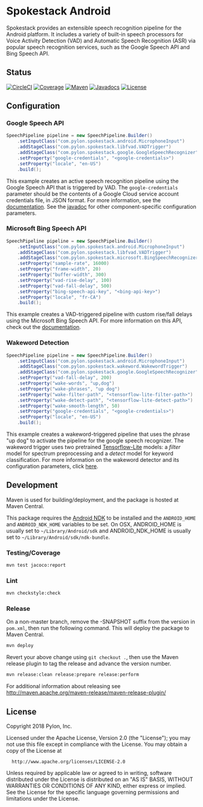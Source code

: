 # Spokestack Android

Spokestack provides an extensible speech recognition pipeline for the Android
platform. It includes a variety of built-in speech processors for Voice
Activity Detection (VAD) and Automatic Speech Recognition (ASR) via popular
speech recognition services, such as the Google Speech API and Bing Speech
API.

## Status
[![CircleCI](https://circleci.com/gh/pylon/spokestack-android.svg?style=shield)](https://circleci.com/gh/pylon/spokestack-android)
[![Coverage](https://coveralls.io/repos/github/pylon/spokestack-android/badge.svg)](https://coveralls.io/github/pylon/spokestack-android)
[![Maven](https://maven-badges.herokuapp.com/maven-central/com.pylon/spokestack/badge.svg)](https://search.maven.org/#search%7Cga%7C1%7Ccom.pylon.spokestack)
[![Javadocs](https://www.javadoc.io/badge/com.pylon/spokestack.svg)](https://www.javadoc.io/doc/com.pylon/spokestack)
[![License](https://img.shields.io/badge/License-Apache%202.0-green.svg)](https://opensource.org/licenses/Apache-2.0)

## Configuration

### Google Speech API

```java
SpeechPipeline pipeline = new SpeechPipeline.Builder()
    .setInputClass("com.pylon.spokestack.android.MicrophoneInput")
    .addStageClass("com.pylon.spokestack.libfvad.VADTrigger")
    .addStageClass("com.pylon.spokestack.google.GoogleSpeechRecognizer")
    .setProperty("google-credentials", "<google-credentials>")
    .setProperty("locale", "en-US")
    .build();
```

This example creates an active speech recognition pipeline using the Google
Speech API that is triggered by VAD. The `google-credentials` parameter should
be the contents of a Google Cloud service account credentials file, in JSON
format. For more information, see the [documentation](https://cloud.google.com/speech/docs/streaming-recognize).
See the [javadoc](https://www.javadoc.io/doc/com.pylon/spokestack) for
other component-specific configuration parameters.

### Microsoft Bing Speech API

```java
SpeechPipeline pipeline = new SpeechPipeline.Builder()
    .setInputClass("com.pylon.spokestack.android.MicrophoneInput")
    .addStageClass("com.pylon.spokestack.libfvad.VADTrigger")
    .addStageClass("com.pylon.spokestack.microsoft.BingSpeechRecognizer")
    .setProperty("sample-rate", 16000)
    .setProperty("frame-width", 20)
    .setProperty("buffer-width", 300)
    .setProperty("vad-rise-delay", 100)
    .setProperty("vad-fall-delay", 500)
    .setProperty("bing-speech-api-key", "<bing-api-key>")
    .setProperty("locale", "fr-CA")
    .build();
```

This example creates a VAD-triggered pipeline with custom rise/fall delays
using the Microsoft Bing Speech API. For more information on this API, check
out the [documentation](https://azure.microsoft.com/en-us/services/cognitive-services/speech/).

### Wakeword Detection
```java
SpeechPipeline pipeline = new SpeechPipeline.Builder()
    .setInputClass("com.pylon.spokestack.android.MicrophoneInput")
    .addStageClass("com.pylon.spokestack.wakeword.WakewordTrigger")
    .addStageClass("com.pylon.spokestack.google.GoogleSpeechRecognizer")
    .setProperty("vad-fall-delay", 200)
    .setProperty("wake-words", "up,dog")
    .setProperty("wake-phrases", "up dog")
    .setProperty("wake-filter-path", "<tensorflow-lite-filter-path>")
    .setProperty("wake-detect-path", "<tensorflow-lite-detect-path>")
    .setProperty("wake-smooth-length", 50)
    .setProperty("google-credentials", "<google-credentials>")
    .setProperty("locale", "en-US")
    .build();
```

This example creates a wakeword-triggered pipeline that uses the phrase
"up dog" to activate the pipeline for the google speech recognizer. The
wakeword trigger uses two pretrained [Tensorflow-Lite](https://www.tensorflow.org/lite/)
models: a *filter* model for spectrum preprocessing and a *detect* model
for keyword classification. For more information on the wakeword detector
and its configuration parameters, click [here](https://github.com/pylon/spokestack-android/wiki/wakeword).

## Development
Maven is used for building/deployment, and the package is hosted at Maven
Central.

This package requires the [Android NDK](https://developer.android.com/ndk/guides/index.html)
to be installed and the `ANDROID_HOME` and `ANDROID_NDK_HOME` variables to be
set. On OSX, ANDROID_HOME is usually set to `~/Library/Android/sdk` and
ANDROID_NDK_HOME is usually set to `~/Library/Android/sdk/ndk-bundle`.

### Testing/Coverage

```bash
mvn test jacoco:report
```

### Lint

```bash
mvn checkstyle:check
```

### Release
On a non-master branch, remove the -SNAPSHOT suffix from the version in `pom.xml`, then run the
following command. This will deploy the package to Maven Central.

```bash
mvn deploy
```

Revert your above change using `git checkout .`, then use the Maven release plugin to tag the release and advance the version number.

```bash
mvn release:clean release:prepare release:perform
```

For additional information about releasing see http://maven.apache.org/maven-release/maven-release-plugin/
## License

Copyright 2018 Pylon, Inc.

  Licensed under the Apache License, Version 2.0 (the "License");
  you may not use this file except in compliance with the License.
  You may obtain a copy of the License at

      http://www.apache.org/licenses/LICENSE-2.0

  Unless required by applicable law or agreed to in writing, software
  distributed under the License is distributed on an "AS IS" BASIS,
  WITHOUT WARRANTIES OR CONDITIONS OF ANY KIND, either express or implied.
  See the License for the specific language governing permissions and
  limitations under the License.

